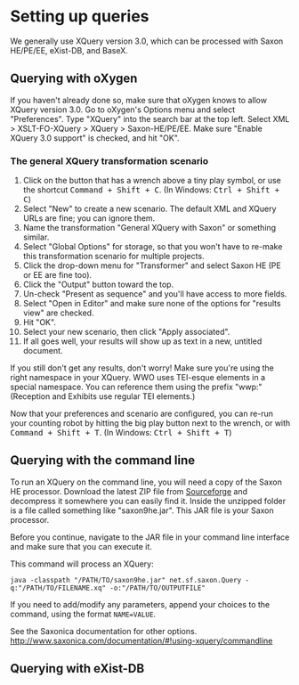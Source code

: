 <!-- Last updated 2017-07-03 -->
# Setting up queries

We generally use XQuery version 3.0, which can be processed with Saxon HE/PE/EE, eXist-DB, and BaseX.

<h2 id="oxygen">Querying with oXygen</h2>

If you haven't already done so, make sure that oXygen knows to allow XQuery version 3.0. Go to oXygen's Options menu and select "Preferences". Type "XQuery" into the search bar at the top left. Select XML > XSLT-FO-XQuery > XQuery > Saxon-HE/PE/EE. Make sure "Enable XQuery 3.0 support" is checked, and hit "OK".

### The general XQuery transformation scenario



1. Click on the button that has a wrench above a tiny play symbol, or use the shortcut <kbd><kbd>Command</kbd> + <kbd>Shift</kbd> + <kbd>C</kbd></kbd>. (In Windows: <kbd><kbd>Ctrl</kbd> + <kbd>Shift</kbd> + <kbd>C</kbd></kbd>)
2. Select "New" to create a new scenario. The default XML and XQuery URLs are fine; you can ignore them. 
3. Name the transformation "General XQuery with Saxon" or something similar.
4. Select "Global Options" for storage, so that you won't have to re-make this transformation scenario for multiple projects.
5. Click the drop-down menu for "Transformer" and select Saxon HE (PE or EE are fine too). 
6. Click the "Output" button toward the top. 
7. Un-check "Present as sequence" and you'll have access to more fields. 
8. Select "Open in Editor" and make sure none of the options for "results view" are checked. 
9. Hit "OK". 
10. Select your new scenario, then click "Apply associated".
11. If all goes well, your results will show up as text in a new, untitled document.

If you still don't get any results, don't worry! Make sure you're using the right namespace in your XQuery. WWO uses TEI-esque elements in a special namespace. You can reference them using the prefix "wwp:" (Reception and Exhibits use regular TEI elements.)

Now that your preferences and scenario are configured, you can re-run your counting robot by hitting the big play button next to the wrench, or with <kbd><kbd>Command</kbd> + <kbd>Shift</kbd> + <kbd>T</kbd></kbd>. (In Windows: <kbd><kbd>Ctrl</kbd> + <kbd>Shift</kbd> + <kbd>T</kbd></kbd>)

<h2 id="cli">Querying with the command line</h2>

To run an XQuery on the command line, you will need a copy of the Saxon HE processor. Download the latest ZIP file from [Sourceforge](https://sourceforge.net/projects/saxon/files/Saxon-HE/) and decompress it somewhere you can easily find it. Inside the unzipped folder is a file called something like "saxon9he.jar". This JAR file is your Saxon processor.

Before you continue, navigate to the JAR file in your command line interface and make sure that you can execute it.

This command will process an XQuery: 

    java -classpath "/PATH/TO/saxon9he.jar" net.sf.saxon.Query -q:"/PATH/TO/FILENAME.xq" -o:"/PATH/TO/OUTPUTFILE"

If you need to add/modify any parameters, append your choices to the command, using the format `NAME=VALUE`.

See the Saxonica documentation for other options. http://www.saxonica.com/documentation/#!using-xquery/commandline

<h2 id="exist">Querying with eXist-DB</h2>


<!--<h2 id="basex">Querying with BaseX</h2>-->


